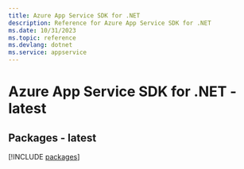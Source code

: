 ```yaml
---
title: Azure App Service SDK for .NET
description: Reference for Azure App Service SDK for .NET
ms.date: 10/31/2023
ms.topic: reference
ms.devlang: dotnet
ms.service: appservice
---
```

# Azure App Service SDK for .NET - latest
## Packages - latest
[!INCLUDE [packages](app-service-index.md)]